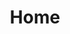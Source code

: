 ---
layout: index
title: Home
landing-title: 'Blanc Nacarat.'
description: 'Blanc Nacarat Records Label & Artistic Community'
image: null
author: null
sitemap: true
---